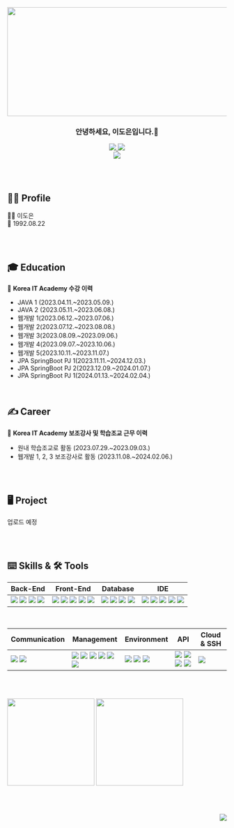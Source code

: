 <div align=center>
  <img src="https://capsule-render.vercel.app/api?type=venom&height=150&color=timeGradient&text=Hello-nl-I'm%20Doeun&reversal=false&fontColor=ffffff&animation=twinkling&fontSize=50&stroke=000000&strokeWidth=2.1&fontAlign=50&descAlign=50&descAlignY=60&rotate=4&fontAlignY=30"  style ="width : 1000px; height:250px">
</div>


<h3 align="center">안녕하세요, 이도은입니다.👋</h3>
<p align="center">
  <a href="https://github.com/codxexn">
	  <img src="https://img.shields.io/badge/codxexn-181717?style=round-square&logo=GitHub&logoColor=white"/>
  </a>
  <a href="https://codxeun.notion.site/DOEUN-b8aa7cb498704c44903cc3181bdbd649">
	  <img src="https://img.shields.io/badge/Notion-000000?style=round-square&logo=Notion&logoColor=white"/>
  </a>
  <br>
  <img src="https://img.shields.io/badge/codxeun@gmail.com-d14836?style=round&logo=Gmail&logoColor=white"/>
</p>

<br><br>

## 🙋‍♀️ Profile
👩‍💻 이도은 <br>
🎂 1992.08.22 <br>


<br><br>

## 🎓 Education
📌 **Korea IT Academy 수강 이력**
- JAVA 1 (2023.04.11.~2023.05.09.)
- JAVA 2 (2023.05.11.~2023.06.08.)
- 웹개발 1(2023.06.12.~2023.07.06.)
- 웹개발 2(2023.07.12.~2023.08.08.)
- 웹개발 3(2023.08.09.~2023.09.06.)
- 웹개발 4(2023.09.07.~2023.10.06.)
- 웹개발 5(2023.10.11.~2023.11.07.)
- JPA SpringBoot PJ 1(2023.11.11.~2024.12.03.)
- JPA SpringBoot PJ 2(2023.12.09.~2024.01.07.)
- JPA SpringBoot PJ 1(2024.01.13.~2024.02.04.)

<br>

 ## ✍ Career
📌 **Korea IT Academy 보조강사 및 학습조교 근무 이력**
- 원내 학습조교로 활동 (2023.07.29.~2023.09.03.)
- 웹개발 1, 2, 3 보조강사로 활동 (2023.11.08.~2024.02.06.)
   
<br><br>

## 🖥️ Project
업로드 예정

<br><br>

## ⌨️ Skills & 🛠️ Tools

| Back-End | Front-End | Database | IDE |
| --- | --- | --- | --- |
| <span><img src="https://img.shields.io/badge/-JAVA-orange"/></span> <span><img src="https://img.shields.io/badge/-JSP-red"/></span> <span><img src="https://img.shields.io/badge/JSON-000000?style=round-square&logo=JSON&logoColor=white"/></span> <span><img src="https://img.shields.io/badge/-JPA-yellowgreen"/></span> | <span><img src="https://img.shields.io/badge/html-F05138?style=round-square&logo=html5&logoColor=white"/></span> <span><img src="https://img.shields.io/badge/css-1572B6?style=round-square&logo=css3&logoColor=white"/></span> <span><img src="https://img.shields.io/badge/JavaScript-F7DF1E?style=round-square&logo=JavaScript&logoColor=black"/></span> <span><img src="https://img.shields.io/badge/jQuery-0769AD?style=round-square&logo=jQuery&logoColor=white"/></span> <span><img src="https://img.shields.io/badge/ThymeLeaf-005F0F?style=round-square&logo=ThymeLeaf&logoColor=white"/></span> | <span><img src="https://img.shields.io/badge/Oracle-F80000?style=round-square&logo=Oracle&logoColor=white"/></span> <span><img src="https://img.shields.io/badge/-MyBatis-orange"/></span> <span><img src="https://img.shields.io/badge/MySQL-4479A1?style=round-square&logo=mysql&logoColor=white"/></span> <span><img src="https://img.shields.io/badge/MariaDB-003545?style=round-square&logo=MariaDB&logoColor=white"/></span> | <span><img src="https://img.shields.io/badge/Eclipse IDE-2C2255.svg?style=round-square&logo=Eclipse&logoColor=white"/></span> <span><img src="https://img.shields.io/badge/DBeaver-382923?style=round-square&logo=dbeaver&logoColor=white"/></span> <span><img src="https://img.shields.io/badge/Visual Studio Code-007ACC.svg?style=round-square&logo=Visual Studio Code&logoColor=white"/></span> <span><img src="https://img.shields.io/badge/IntelliJ IDEA-000000.svg?style=round-square&logo=IntelliJ IDEA&logoColor=white"/></span> <span><img src="https://img.shields.io/badge/Postman-FF6C37.svg?style=round-square&logo=Postman&logoColor=white"/></span> |

<br>

| Communication | Management | Environment | API | Cloud & SSH |
| --- | --- | --- | --- | --- |
| <span><img src="https://img.shields.io/badge/Slack-4A154B.svg?style=round-square&logo=Slack&logoColor=white"/></span> <span><img src="https://img.shields.io/badge/Discord-5865F2?style=round-square&logo=Discord&logoColor=white"/></span> | <span><img src="https://img.shields.io/badge/Git-F05032?style=round-square&logo=Git&logoColor=white"/></span> <span><img src="https://img.shields.io/badge/GitHub-181717?style=round-square&logo=GitHub&logoColor=white"/></span> <span><img src="https://img.shields.io/badge/Git Bash-EA4AAA?style=round-square&logo=Git&logoColor=white"/></span> <span><img src="https://img.shields.io/badge/Gradle-02303A?style=round-square&logo=Gradle&logoColor=white"/></span> <span><img src="https://img.shields.io/badge/YML-CB171E?style=round-square&logo=YAML&logoColor=white"/></span> <span><img src="https://img.shields.io/badge/Sourcetree-0052CC.svg?style=round-square&logo=Sourcetree&logoColor=white"/></span> | <span><img src="https://img.shields.io/badge/Spring-6DB33F?style=round-square&logo=Spring&logoColor=white"/></span> <span><img src="https://img.shields.io/badge/Spring Boot-6DB33F?style=round-square&logo=Spring Boot&logoColor=white"/></span> <span><img src="https://img.shields.io/badge/Tomcat-F8DC75?style=flat&logo=ApacheTomcat&logoColor=black"/></span> | <span><img src="https://img.shields.io/badge/-JDBC-blue"/></span> <span><img src="https://img.shields.io/badge/-REST-green"/></span> <span><img src="https://img.shields.io/badge/-KAKAO login-FFCD00??style=round-square&logo=kakaotalk&logoColor=black"/></span> <span><img src="https://img.shields.io/badge/-naver login-03C75A?style=round-square&logo=naver&logoColor=white"/></span>|  <span><img src="https://img.shields.io/badge/Amazon AWS-232F3E?style=flat&logo=AmazonAWS&logoColor=white"/></span> |

<br><br>

<div>
<img src="https://github-readme-stats.vercel.app/api?username=codxexn&show_icons=true" style ="height:200px;">
<img src="https://github-readme-stats.vercel.app/api/top-langs/?username=codxexn&layout=compact" style ="height:200px;">
</div>

<br><br>

<div align=right>
<a href="https://github.com/codxexn"><img src="https://hits.seeyoufarm.com/api/count/incr/badge.svg?url=https%3A%2F%2Fgithub.com%2Fcodxexn%2F&count_bg=%23FCB1DE&title_bg=%23D0ED0E&icon=&icon_color=%23E7E7E7&title=%E2%86%91click+here%E2%86%91&edge_flat=false"/></a>
</div>
